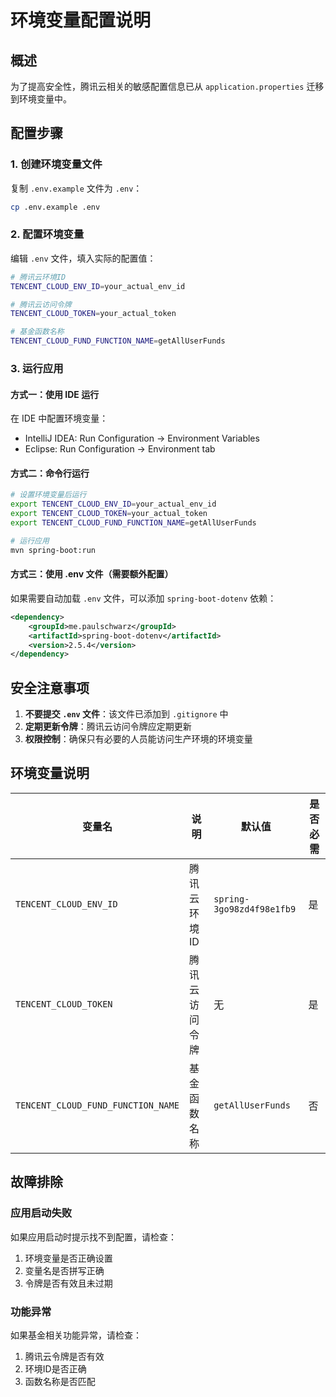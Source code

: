 # 环境变量配置说明

## 概述

为了提高安全性，腾讯云相关的敏感配置信息已从 `application.properties` 迁移到环境变量中。

## 配置步骤

### 1. 创建环境变量文件

复制 `.env.example` 文件为 `.env`：

```bash
cp .env.example .env
```

### 2. 配置环境变量

编辑 `.env` 文件，填入实际的配置值：

```bash
# 腾讯云环境ID
TENCENT_CLOUD_ENV_ID=your_actual_env_id

# 腾讯云访问令牌
TENCENT_CLOUD_TOKEN=your_actual_token

# 基金函数名称
TENCENT_CLOUD_FUND_FUNCTION_NAME=getAllUserFunds
```

### 3. 运行应用

#### 方式一：使用 IDE 运行

在 IDE 中配置环境变量：
- IntelliJ IDEA: Run Configuration → Environment Variables
- Eclipse: Run Configuration → Environment tab

#### 方式二：命令行运行

```bash
# 设置环境变量后运行
export TENCENT_CLOUD_ENV_ID=your_actual_env_id
export TENCENT_CLOUD_TOKEN=your_actual_token
export TENCENT_CLOUD_FUND_FUNCTION_NAME=getAllUserFunds

# 运行应用
mvn spring-boot:run
```

#### 方式三：使用 .env 文件（需要额外配置）

如果需要自动加载 `.env` 文件，可以添加 `spring-boot-dotenv` 依赖：

```xml
<dependency>
    <groupId>me.paulschwarz</groupId>
    <artifactId>spring-boot-dotenv</artifactId>
    <version>2.5.4</version>
</dependency>
```

## 安全注意事项

1. **不要提交 `.env` 文件**：该文件已添加到 `.gitignore` 中
2. **定期更新令牌**：腾讯云访问令牌应定期更新
3. **权限控制**：确保只有必要的人员能访问生产环境的环境变量

## 环境变量说明

| 变量名 | 说明 | 默认值 | 是否必需 |
|--------|------|--------|----------|
| `TENCENT_CLOUD_ENV_ID` | 腾讯云环境ID | `spring-3go98zd4f98e1fb9` | 是 |
| `TENCENT_CLOUD_TOKEN` | 腾讯云访问令牌 | 无 | 是 |
| `TENCENT_CLOUD_FUND_FUNCTION_NAME` | 基金函数名称 | `getAllUserFunds` | 否 |

## 故障排除

### 应用启动失败

如果应用启动时提示找不到配置，请检查：

1. 环境变量是否正确设置
2. 变量名是否拼写正确
3. 令牌是否有效且未过期

### 功能异常

如果基金相关功能异常，请检查：

1. 腾讯云令牌是否有效
2. 环境ID是否正确
3. 函数名称是否匹配